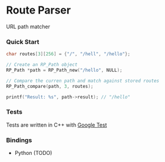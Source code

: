 # Route Parser
URL path matcher

### Quick Start
```c
char routes[3][256] = {"/", "/hell", "/hello"};

// Create an RP_Path object
RP_Path *path = RP_Path_new("/hello", NULL);

// Compare the curren path and match against stored routes
RP_Path_compare(path, 3, routes);

printf("Result: %s", path->result); // "/hello"
```

### Tests
Tests are written in C++ with [Google Test](https://google.github.io/googletest/) 

### Bindings
- Python (TODO)
